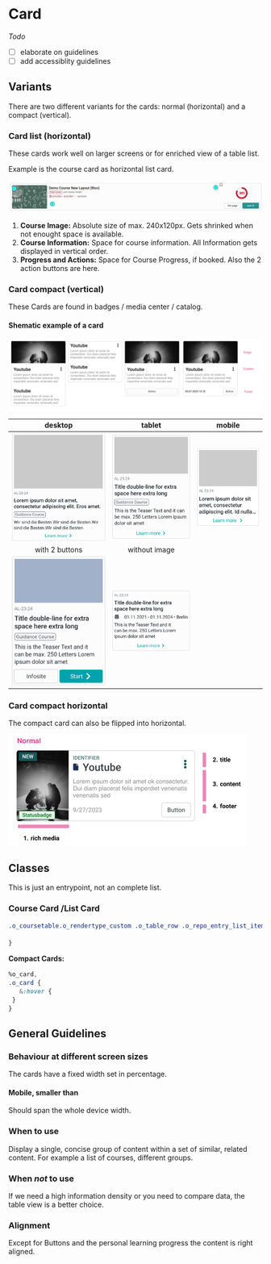 # Card

_Todo_

- [ ] elaborate on guidelines
- [ ] add accessiblity guidelines

## Variants

There are two different variants for the cards: normal (horizontal) and a compact (vertical).

### Card list (horizontal)

These cards work well on larger screens or for enriched view of a table list.

Example is the course card as horizontal list card.

![coursecard](assets/course-card.jpg)

1. **Course Image:** Absolute size of max. 240x120px. Gets shrinked when not enought space is available.
2. **Course Information:** Space for course information. All Information gets displayed in vertical order.
3. **Progress and Actions:** Space for Course Progress, if booked. Also the 2 action buttons are here.

### Card compact (vertical)

These Cards are found in badges / media center / catalog.

#### Shematic example of a card

![coursecard shematic](assets/shematic-compact-card.png)

 desktop | tablet | mobile
 :------: | :-----:| :-------:
 ![coursecard compact desktop](assets/course-card-compact-d.jpg) | ![coursecard compact-tablet](assets/course-card-compact-t.jpg)  |![coursecard compact mobile](assets/course-card-compact-m.jpg) |
 with 2 buttons | without image | 
 ![coursecard compactv2](assets/course-card-compact-2button.jpg) | ![coursecard compactv3](assets/course-card-compact-curriculum.jpg)

### Card compact horizontal

The compact card can also be flipped into horizontal.

![compact card horizontal variant](assets/compactcard-horizontal.png)

## Classes

This is just an entrypoint, not an complete list.

### Course Card /List Card

```CSS
.o_coursetable.o_rendertype_custom .o_table_row .o_repo_entry_list_item {

}
```

**Compact Cards:**

``` Css
%o_card,
.o_card {
   &:hover {
 }
}
```

## General Guidelines

### Behaviour at different screen sizes

The cards have a fixed width set in percentage.

#### Mobile, smaller than
Should span the whole device width.

### When to use

Display a single, concise group of content within a set of similar, related content. For example a list of courses, different groups.

### When _not_ to use

If we need a high information density or you need to compare data, the table view is a better choice.

### Alignment

Except for Buttons and the personal learning progress the content is right aligned.

